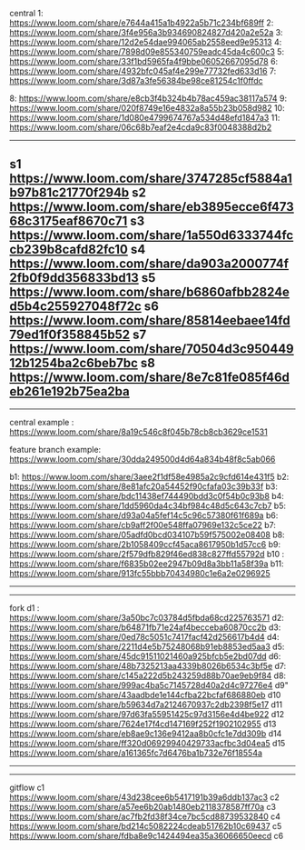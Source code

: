 central
1: https://www.loom.com/share/e7644a415a1b4922a5b71c234bf689ff
2: https://www.loom.com/share/3f4e956a3b934690824827d420a2e52a
3: https://www.loom.com/share/12d2e54dae994065ab2558eed9e95313
4: https://www.loom.com/share/7898d09e855340759eadc45da4c600c3
5: https://www.loom.com/share/33f1bd5965fa4f9bbe06052667095d78
6: https://www.loom.com/share/4932bfc045af4e299e77732fed633d16
7: https://www.loom.com/share/3d87a3fe56384be98ce81254c1f0ffdc

8: https://www.loom.com/share/e8cb3f4b324b4b78ac459ac38117a574
9: https://www.loom.com/share/020f8749e16e4832a8a55b23b058d982
10: https://www.loom.com/share/1d080e4799674767a534d48efd1847a3
11: https://www.loom.com/share/06c68b7eaf2e4cda9c83f0048388d2b2

---

s1 https://www.loom.com/share/3747285cf5884a1b97b81c21770f294b
s2 https://www.loom.com/share/eb3895ecce6f47368c3175eaf8670c71
s3 https://www.loom.com/share/1a550d6333744fccb239b8cafd82fc10
s4 https://www.loom.com/share/da903a2000774f2fb0f9dd356833bd13
s5 https://www.loom.com/share/b6860afbb2824ed5b4c255927048f72c
s6 https://www.loom.com/share/85814eebaee14fd79ed1f0f358845b52
s7 https://www.loom.com/share/70504d3c95044912b1254ba2c6beb7bc
s8 https://www.loom.com/share/8e7c81fe085f46deb261e192b75ea2ba
---
---

central example : https://www.loom.com/share/8a19c546c8f045b78cb8cb3629ce1531


feature branch example: https://www.loom.com/share/30dda249500d4d64a834b48f8c5ab066


b1: https://www.loom.com/share/3aee2f1df58e4985a2c9cfd614e431f5
b2: https://www.loom.com/share/8e81afc20a54452f90cfafa03c39b33f
b3: https://www.loom.com/share/bdc11438ef744490bdd3c0f54b0c93b8
b4: https://www.loom.com/share/1dd5960da4c34bf984c48d5c643c7cb7
b5: https://www.loom.com/share/d93a04a5fef14c5c96c57380f61f689a
b6: https://www.loom.com/share/cb9aff2f00e548ffa07969e132c5ce22
b7: https://www.loom.com/share/05adfd0bcd034107b59f575002e08408
b8: https://www.loom.com/share/2b1058409ccf45aca8617950b1d57cc6
b9: https://www.loom.com/share/2f579dfb829f46ed838c827ffd55792d
b10 : https://www.loom.com/share/f6835b02ee2947b09d8a3bb11a58f39a
b11: https://www.loom.com/share/913fc55bbb70434980c1e6a2e0296925

--------
--------
fork
d1 : https://www.loom.com/share/3a50bc7c03784d5fbda68cd225763571
d2: https://www.loom.com/share/b64871fb71e24af4becceba60870cc2b
d3: https://www.loom.com/share/0ed78c5051c7417facf42d256617b4d4
d4: https://www.loom.com/share/2211d4e5b75248068b91eb8853ed5aa3
d5: https://www.loom.com/share/45dc91511021460a925bfcb5e2bd07dd
d6: https://www.loom.com/share/48b7325213aa4339b8026b6534c3bf5e
d7: https://www.loom.com/share/c145a222d5b243259d88b70ae9eb9f84
d8: https://www.loom.com/share/999ac4ba5c7145728d40a2d4c97276e4
d9" https://www.loom.com/share/43aadbde1e144cfba22bcfaf686880eb
d10 https://www.loom.com/share/b59634d7a2124670937c2db2398f5e17
d11 https://www.loom.com/share/97d63fa55951425c97d3156e4d4be922
d12 https://www.loom.com/share/7624e17f4cd147169f252f1902102955
d13 https://www.loom.com/share/eb8ae9c136e9412aa8b0cfc1e7dd309b
d14 https://www.loom.com/share/ff320d06929940429733acfbc3d04ea5
d15 https://www.loom.com/share/a161365fc7d6476ba1b732e76f18554a

---
---
gitflow
c1 https://www.loom.com/share/43d238cee6b5417191b39a6ddb137ac3
c2 https://www.loom.com/share/a57ee6b20ab1480eb2118378587ff70a
c3 https://www.loom.com/share/ac7fb2fd38f34ce7bc5cd88739532840
c4 https://www.loom.com/share/bd214c5082224cdeab51762b10c69437
c5 https://www.loom.com/share/fdba8e9c1424494ea35a36066650eecd
c6